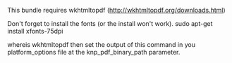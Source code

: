 This bundle requires wkhtmltopdf (http://wkhtmltopdf.org/downloads.html)

Don't forget to install the fonts (or the install won't work).
sudo apt-get install xfonts-75dpi

whereis wkhtmltopdf
then set the output of this command in you platform_options file at the knp_pdf_binary_path parameter.



 
